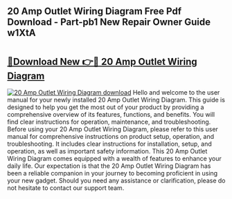 ## 20 Amp Outlet Wiring Diagram Free Pdf Download - Part-pb1 New Repair Owner Guide w1XtA

# <h2><a href="http://dfk97o.blite.top/?on=20+Amp+Outlet+Wiring+Diagram">🔗Download New 👉🔴 20 Amp Outlet Wiring Diagram</a></h2>

[![20 Amp Outlet Wiring Diagram download](https://i.imgur.com/lujVjoI.png)](http://dfk97o.blite.top/?on=20+Amp+Outlet+Wiring+Diagram)
Hello and welcome to the user manual for your newly installed 20 Amp Outlet Wiring Diagram. This guide is designed to help you get the most out of your product by providing a comprehensive overview of its features, functions, and benefits. You will find clear instructions for operation, maintenance, and troubleshooting. Before using your 20 Amp Outlet Wiring Diagram, please refer to this user manual for comprehensive instructions on product setup, operation, and troubleshooting. It includes clear instructions for installation, setup, and operation, as well as important safety information. This 20 Amp Outlet Wiring Diagram comes equipped with a wealth of features to enhance your daily life. Our expectation is that the 20 Amp Outlet Wiring Diagram has been a reliable companion in your journey to becoming proficient in using your new gadget. Should you need any assistance or clarification, please do not hesitate to contact our support team.
